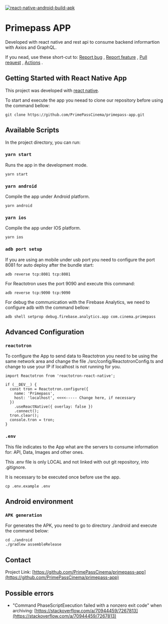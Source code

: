 [![react-native-android-build-apk](https://github.com/PrimePassCinema/primepass-app/actions/workflows/main.yml/badge.svg)](https://github.com/PrimePassCinema/primepass-app/actions/workflows/main.yml)

# Primepass APP

Developed with react native and rest api to consume backend informartion with Axios and GraphQL.

If you nead, use these short-cut to: [Report bug](https://github.com/PrimePassCinema/primepass-app/issues) ,
[Report feature](https://github.com/PrimePassCinema/primepass-app/issues) ,
[Pull request](https://github.com/PrimePassCinema/primepass-app/pulls) ,
[Actions](https://github.com/PrimePassCinema/primepass-app/actions) .

## Getting Started with React Native App

This project was developed with [react native](https://github.com/facebook/react-native).

To start and execute the app you neead to clone our repository before using the command bellow:
```
git clone https://github.com/PrimePassCinema/primepass-app.git
```

## Available Scripts

In the project directory, you can run:

### `yarn start`

Runs the app in the development mode.
```
yarn start
```

### `yarn android`

Compile the app under Android platform.
```
yarn android
```

### `yarn ios`

Compile the app under IOS platform.
```
yarn ios
```

### `adb port setup`

If you are using an mobile under usb port you need to configure the port 8081 for auto deploy after the bundle start:
```
adb reverse tcp:8081 tcp:8081
```
For Reactotron uses the port 9090 and execute this command:
```
adb reverse tcp:9090 tcp:9090
```
For debug the communication with the Firebase Analytics, we need to configure adb with the command bellow:
```
adb shell setprop debug.firebase.analytics.app com.cinema.primepass
```

## Advanced Configuration

### `reactotron`
To configure the App to send data to Reactotron you need to be using the same network area and change the file ./src/config/ReactotronConfig.ts and change to use your IP if localhost is not running for you.
```
import Reactotron from 'reactotron-react-native';

if (__DEV__) {
  const tron = Reactotron.configure({
    name: 'Primepass',
    host: 'localhost', <<<<----- Change here, if necessary
  })
    .useReactNative({ overlay: false })
    .connect();
  tron.clear();
  console.tron = tron;
}
```

### `.env`
This file indicates to the App what are the servers to consume information for: API, Data, Images and other ones.

This .env file is only LOCAL and not linked with out git repository, into .gitignore.

It is necessary to be executed once before use the app.
```
cp .env.example .env
```
## Android environment
### `APK generation`
For generates the APK, you need to go to directory ./android and execute the command below:
```
cd ./android
./gradlew assembleRelease
```

## Contact
Project Link: [https://github.com/PrimePassCinema/primepass-app](https://github.com/PrimePassCinema/primepass-app)

## Possible errors
- "Command PhaseScriptExecution failed with a nonzero exit code" when archiving: [https://stackoverflow.com/a/70944459/7267813](https://stackoverflow.com/a/70944459/7267813)
